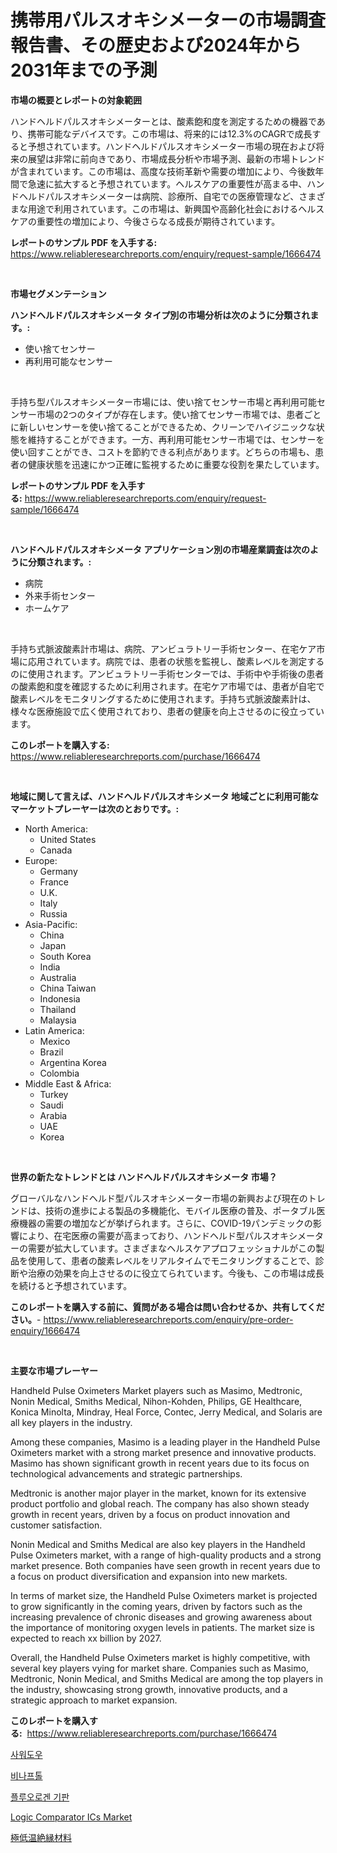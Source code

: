 <p><h1>携帯用パルスオキシメーターの市場調査報告書、その歴史および2024年から2031年までの予測</h1></p><p><strong>市場の概要とレポートの対象範囲</strong></p>
<p><p>ハンドヘルドパルスオキシメーターとは、酸素飽和度を測定するための機器であり、携帯可能なデバイスです。この市場は、将来的には12.3%のCAGRで成長すると予想されています。ハンドヘルドパルスオキシメーター市場の現在および将来の展望は非常に前向きであり、市場成長分析や市場予測、最新の市場トレンドが含まれています。この市場は、高度な技術革新や需要の増加により、今後数年間で急速に拡大すると予想されています。ヘルスケアの重要性が高まる中、ハンドヘルドパルスオキシメーターは病院、診療所、自宅での医療管理など、さまざまな用途で利用されています。この市場は、新興国や高齢化社会におけるヘルスケアの重要性の増加により、今後さらなる成長が期待されています。</p></p>
<p><strong>レポートのサンプル PDF を入手する:</strong> <a href="https://www.reliableresearchreports.com/enquiry/request-sample/1666474">https://www.reliableresearchreports.com/enquiry/request-sample/1666474</a></p>
<p>&nbsp;</p>
<p><strong>市場セグメンテーション</strong></p>
<p><strong>ハンドヘルドパルスオキシメータ タイプ別の市場分析は次のように分類されます。:</strong></p>
<p><ul><li>使い捨てセンサー</li><li>再利用可能なセンサー</li></ul></p>
<p>&nbsp;</p>
<p><p>手持ち型パルスオキシメーター市場には、使い捨てセンサー市場と再利用可能センサー市場の2つのタイプが存在します。使い捨てセンサー市場では、患者ごとに新しいセンサーを使い捨てることができるため、クリーンでハイジニックな状態を維持することができます。一方、再利用可能センサー市場では、センサーを使い回すことができ、コストを節約できる利点があります。どちらの市場も、患者の健康状態を迅速にかつ正確に監視するために重要な役割を果たしています。</p></p>
<p><strong>レポートのサンプル PDF を入手する:</strong>&nbsp;<a href="https://www.reliableresearchreports.com/enquiry/request-sample/1666474">https://www.reliableresearchreports.com/enquiry/request-sample/1666474</a></p>
<p>&nbsp;</p>
<p><strong> ハンドヘルドパルスオキシメータ アプリケーション別の市場産業調査は次のように分類されます。:</strong></p>
<p><ul><li>病院</li><li>外来手術センター</li><li>ホームケア</li></ul></p>
<p>&nbsp;</p>
<p><p>手持ち式脈波酸素計市場は、病院、アンビュラトリー手術センター、在宅ケア市場に応用されています。病院では、患者の状態を監視し、酸素レベルを測定するのに使用されます。アンビュラトリー手術センターでは、手術中や手術後の患者の酸素飽和度を確認するために利用されます。在宅ケア市場では、患者が自宅で酸素レベルをモニタリングするために使用されます。手持ち式脈波酸素計は、様々な医療施設で広く使用されており、患者の健康を向上させるのに役立っています。</p></p>
<p><strong>このレポートを購入する:</strong>&nbsp; <a href="https://www.reliableresearchreports.com/purchase/1666474">https://www.reliableresearchreports.com/purchase/1666474</a></p>
<p>&nbsp;</p>
<p><strong>地域に関して言えば、ハンドヘルドパルスオキシメータ 地域ごとに利用可能なマーケットプレーヤーは次のとおりです。:</strong></p>
<p><ul>
    <li>
        North America:
        <ul>
            <li>United States</li>
            <li>Canada</li>
        </ul>
    </li>
    <li>
        Europe:
        <ul>
            <li>Germany</li>
            <li>France</li>
            <li>U.K.</li>
            <li>Italy</li>
            <li>Russia</li>
        </ul>
    </li>
    <li>
        Asia-Pacific:
        <ul>
            <li>China</li>
            <li>Japan</li>
            <li>South Korea</li>
            <li>India</li>
            <li>Australia</li>
            <li>China Taiwan</li>
            <li>Indonesia</li>
            <li>Thailand</li>
            <li>Malaysia</li>
        </ul>
    </li>
    <li>
        Latin America:
        <ul>
            <li>Mexico</li>
            <li>Brazil</li>
            <li>Argentina Korea</li>
            <li>Colombia</li>
        </ul>
    </li>
    <li>
        Middle East & Africa:
        <ul>
            <li>Turkey</li>
            <li>Saudi</li>
            <li>Arabia</li>
            <li>UAE</li>
            <li>Korea</li>
        </ul>
    </li>
    </ul></p>
<p>&nbsp;</p>
<p><strong>世界の新たなトレンドとは ハンドヘルドパルスオキシメータ 市場？</strong></p>
<p><p>グローバルなハンドヘルド型パルスオキシメーター市場の新興および現在のトレンドは、技術の進歩による製品の多機能化、モバイル医療の普及、ポータブル医療機器の需要の増加などが挙げられます。さらに、COVID-19パンデミックの影響により、在宅医療の需要が高まっており、ハンドヘルド型パルスオキシメーターの需要が拡大しています。さまざまなヘルスケアプロフェッショナルがこの製品を使用して、患者の酸素レベルをリアルタイムでモニタリングすることで、診断や治療の効果を向上させるのに役立てられています。今後も、この市場は成長を続けると予想されています。</p></p>
<p><strong>このレポートを購入する前に、質問がある場合は問い合わせるか、共有してください。</strong>- <a href="https://www.reliableresearchreports.com/enquiry/pre-order-enquiry/1666474">https://www.reliableresearchreports.com/enquiry/pre-order-enquiry/1666474</a></p>
<p>&nbsp;</p>
<p><strong>主要な市場プレーヤー</strong></p>
<p><p>Handheld Pulse Oximeters Market players such as Masimo, Medtronic, Nonin Medical, Smiths Medical, Nihon-Kohden, Philips, GE Healthcare, Konica Minolta, Mindray, Heal Force, Contec, Jerry Medical, and Solaris are all key players in the industry. </p><p>Among these companies, Masimo is a leading player in the Handheld Pulse Oximeters market with a strong market presence and innovative products. Masimo has shown significant growth in recent years due to its focus on technological advancements and strategic partnerships. </p><p>Medtronic is another major player in the market, known for its extensive product portfolio and global reach. The company has also shown steady growth in recent years, driven by a focus on product innovation and customer satisfaction. </p><p>Nonin Medical and Smiths Medical are also key players in the Handheld Pulse Oximeters market, with a range of high-quality products and a strong market presence. Both companies have seen growth in recent years due to a focus on product diversification and expansion into new markets. </p><p>In terms of market size, the Handheld Pulse Oximeters market is projected to grow significantly in the coming years, driven by factors such as the increasing prevalence of chronic diseases and growing awareness about the importance of monitoring oxygen levels in patients. The market size is expected to reach xx billion by 2027. </p><p>Overall, the Handheld Pulse Oximeters market is highly competitive, with several key players vying for market share. Companies such as Masimo, Medtronic, Nonin Medical, and Smiths Medical are among the top players in the industry, showcasing strong growth, innovative products, and a strategic approach to market expansion.</p></p>
<p><strong>このレポートを購入する:</strong>&nbsp;&nbsp;<a href="https://www.reliableresearchreports.com/purchase/1666474">https://www.reliableresearchreports.com/purchase/1666474</a></p>
<p><p><a href="https://medium.com/@emmamoy1/2024%EB%85%84%EB%B6%80%ED%84%B0-2031%EB%85%84%EA%B9%8C%EC%A7%80%EC%9D%98-%EA%B8%B0%EA%B0%84%EC%9D%84-%EB%8C%80%EC%83%81%EC%9C%BC%EB%A1%9C-%ED%95%9C-%EC%82%AC%EC%9B%8C%EB%8F%84%EC%9A%B0-%EC%8B%9C%EC%9E%A5-%EB%B6%84%EC%84%9D-%EB%B0%8F-%EC%98%88%EC%B8%A1-6923d605656e">사워도우</a></p><p><a href="https://github.com/Elenrrera7685/Market-Research-Report-List-1/blob/main/791298113037.md">비나프톨</a></p><p><a href="https://github.com/sammyUltyylrich9067856/Market-Research-Report-List-1/blob/main/220020813038.md">플루오로겐 기판</a></p><p><a href="https://github.com/Whitneyboyettebo9kiw7yr13/Market-Research-Report-List-1/blob/main/logic-comparator-ics-market.md">Logic Comparator ICs Market</a></p><p><a href="https://github.com/ReyesKohler20231/Market-Research-Report-List-1/blob/main/544646814008.md">極低温絶縁材料</a></p></p>